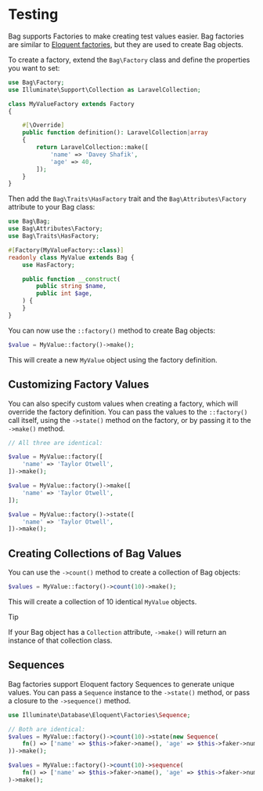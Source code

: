 # Testing

Bag supports Factories to make creating test values easier. Bag factories are similar to [Eloquent factories](https://laravel.com/docs/11.x/eloquent-factories), but they are used to create Bag objects.

To create a factory, extend the `Bag\Factory` class and define the properties you want to set:

```php
use Bag\Factory;
use Illuminate\Support\Collection as LaravelCollection;

class MyValueFactory extends Factory
{

    #[\Override]
    public function definition(): LaravelCollection|array
    {
        return LaravelCollection::make([
            'name' => 'Davey Shafik',
            'age' => 40,
        ]);
    }
}
```

Then add the `Bag\Traits\HasFactory` trait and the `Bag\Attributes\Factory` attribute to your Bag class:

```php
use Bag\Bag;
use Bag\Attributes\Factory;
use Bag\Traits\HasFactory;

#[Factory(MyValueFactory::class)]
readonly class MyValue extends Bag {
    use HasFactory;

    public function __construct(
        public string $name,
        public int $age,
    ) {
    }
}
```

You can now use the `::factory()` method to create Bag objects:

```php
$value = MyValue::factory()->make();
```

This will create a new `MyValue` object using the factory definition.

## Customizing Factory Values

You can also specify custom values when creating a factory, which will override the factory definition. You can pass the values to the `::factory()` call itself,
using the `->state()` method on the factory, or by passing it to the `->make()` method.

```php
// All three are identical:

$value = MyValue::factory([
    'name' => 'Taylor Otwell',
])->make();

$value = MyValue::factory()->make([
    'name' => 'Taylor Otwell',
]);

$value = MyValue::factory()->state([
    'name' => 'Taylor Otwell',
])->make();
```

## Creating Collections of Bag Values

You can use the `->count()` method to create a collection of Bag objects:

```php
$values = MyValue::factory()->count(10)->make();
```

This will create a collection of 10 identical `MyValue` objects.

> [!TIP]
> If your Bag object has a `Collection` attribute, `->make()` will return an instance of that collection class.

## Sequences

Bag factories support Eloquent factory Sequences to generate unique values. You can pass a `Sequence` instance to the `->state()` method, or pass
a closure to the `->sequence()` method.

```php
use Illuminate\Database\Eloquent\Factories\Sequence;

// Both are identical:
$values = MyValue::factory()->count(10)->state(new Sequence(
    fn() => ['name' => $this->faker->name(), 'age' => $this->faker->numberBetween(18, 100)]
))->make();

$values = MyValue::factory()->count(10)->sequence(
    fn() => ['name' => $this->faker->name(), 'age' => $this->faker->numberBetween(18, 100)]
)->make();
```
